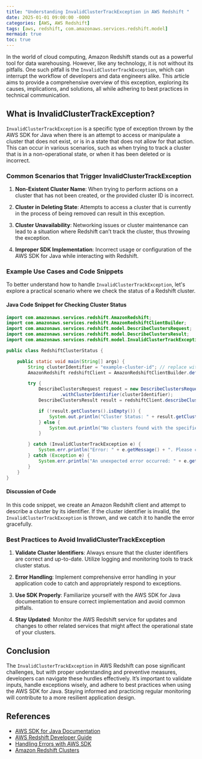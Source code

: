 ```yaml
---
title: "Understanding InvalidClusterTrackException in AWS Redshift "
date: 2025-01-01 09:00:00 -0000
categories: [AWS, AWS Redshift]
tags: [aws, redshift, com.amazonaws.services.redshift.model]
mermaid: true
toc: true
---
```



In the world of cloud computing, Amazon Redshift stands out as a powerful tool for data warehousing. However, like any technology, it is not without its pitfalls. One such pitfall is the `InvalidClusterTrackException`, which can interrupt the workflow of developers and data engineers alike. This article aims to provide a comprehensive overview of this exception, exploring its causes, implications, and solutions, all while adhering to best practices in technical communication.

## What is InvalidClusterTrackException?

`InvalidClusterTrackException` is a specific type of exception thrown by the AWS SDK for Java when there is an attempt to access or manipulate a cluster that does not exist, or is in a state that does not allow for that action. This can occur in various scenarios, such as when trying to track a cluster that is in a non-operational state, or when it has been deleted or is incorrect.

### Common Scenarios that Trigger InvalidClusterTrackException

1. **Non-Existent Cluster Name**: When trying to perform actions on a cluster that has not been created, or the provided cluster ID is incorrect.

2. **Cluster in Deleting State**: Attempts to access a cluster that is currently in the process of being removed can result in this exception.

3. **Cluster Unavailability**: Networking issues or cluster maintenance can lead to a situation where Redshift can’t track the cluster, thus throwing the exception.

4. **Improper SDK Implementation**: Incorrect usage or configuration of the AWS SDK for Java while interacting with Redshift.

### Example Use Cases and Code Snippets

To better understand how to handle `InvalidClusterTrackException`, let's explore a practical scenario where we check the status of a Redshift cluster.

#### Java Code Snippet for Checking Cluster Status

```java
import com.amazonaws.services.redshift.AmazonRedshift;
import com.amazonaws.services.redshift.AmazonRedshiftClientBuilder;
import com.amazonaws.services.redshift.model.DescribeClustersRequest;
import com.amazonaws.services.redshift.model.DescribeClustersResult;
import com.amazonaws.services.redshift.model.InvalidClusterTrackException;

public class RedshiftClusterStatus {

    public static void main(String[] args) {
        String clusterIdentifier = "example-cluster-id"; // replace with your cluster ID
        AmazonRedshift redshiftClient = AmazonRedshiftClientBuilder.defaultClient();

        try {
            DescribeClustersRequest request = new DescribeClustersRequest()
                    .withClusterIdentifier(clusterIdentifier);
            DescribeClustersResult result = redshiftClient.describeClusters(request);

            if (!result.getClusters().isEmpty()) {
                System.out.println("Cluster Status: " + result.getClusters().get(0).getClusterStatus());
            } else {
                System.out.println("No clusters found with the specified identifier.");
            }

        } catch (InvalidClusterTrackException e) {
            System.err.println("Error: " + e.getMessage() + ". Please check the cluster identifier.");
        } catch (Exception e) {
            System.err.println("An unexpected error occurred: " + e.getMessage());
        }
    }
}
```

#### Discussion of Code

In this code snippet, we create an Amazon Redshift client and attempt to describe a cluster by its identifier. If the cluster identifier is invalid, the `InvalidClusterTrackException` is thrown, and we catch it to handle the error gracefully.

### Best Practices to Avoid InvalidClusterTrackException

1. **Validate Cluster Identifiers**: Always ensure that the cluster identifiers are correct and up-to-date. Utilize logging and monitoring tools to track cluster status.

2. **Error Handling**: Implement comprehensive error handling in your application code to catch and appropriately respond to exceptions.

3. **Use SDK Properly**: Familiarize yourself with the AWS SDK for Java documentation to ensure correct implementation and avoid common pitfalls.

4. **Stay Updated**: Monitor the AWS Redshift service for updates and changes to other related services that might affect the operational state of your clusters.

## Conclusion

The `InvalidClusterTrackException` in AWS Redshift can pose significant challenges, but with proper understanding and preventive measures, developers can navigate these hurdles effectively. It’s important to validate inputs, handle exceptions wisely, and adhere to best practices when using the AWS SDK for Java. Staying informed and practicing regular monitoring will contribute to a more resilient application design.

## References

- [AWS SDK for Java Documentation](https://docs.aws.amazon.com/sdk-for-java/latest/developer-guide/home.html)
- [AWS Redshift Developer Guide](https://docs.aws.amazon.com/redshift/latest/dg/c_intro_to_amazon_redshift.html)
- [Handling Errors with AWS SDK](https://docs.aws.amazon.com/sdk-for-java/latest/developer-guide/errors.html)
- [Amazon Redshift Clusters](https://docs.aws.amazon.com/redshift/latest/mgmt/c_redshift-clusters.html)